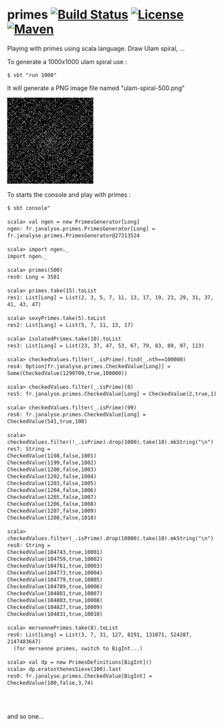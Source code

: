 # primes [![Build Status][travisImg]][travisLink] [![License][licenseImg]][licenseLink] [![Maven][mavenImg]][mavenLink]

Playing with primes using scala language. Draw Ulam spiral, ...

To generate a 1000x1000 ulam spiral use : 
```
$ sbt "run 1000"
```
It will generate a PNG image file named "ulam-spiral-500.png"

![](images/ulam-spiral-200.png)

To starts the console and play with primes :
```
$ sbt console"

scala> val ngen = new PrimesGenerator[Long]
ngen: fr.janalyse.primes.PrimesGenerator[Long] = fr.janalyse.primes.PrimesGenerator@27313524

scala> import ngen._
import ngen._

scala> primes(500)
res0: Long = 3581

scala> primes.take(15).toList
res1: List[Long] = List(2, 3, 5, 7, 11, 13, 17, 19, 23, 29, 31, 37, 41, 43, 47)

scala> sexyPrimes.take(5).toList
res2: List[Long] = List(5, 7, 11, 13, 17)

scala> isolatedPrimes.take(10).toList
res3: List[Long] = List(23, 37, 47, 53, 67, 79, 83, 89, 97, 113)

scala> checkedValues.filter(_.isPrime).find(_.nth==100000)
res4: Option[fr.janalyse.primes.CheckedValue[Long]] = Some(CheckedValue(1299709,true,100000))

scala> checkedValues.filter(_.isPrime)(0)
res5: fr.janalyse.primes.CheckedValue[Long] = CheckedValue(2,true,1)

scala> checkedValues.filter(_.isPrime)(99)
res6: fr.janalyse.primes.CheckedValue[Long] = CheckedValue(541,true,100)

scala> checkedValues.filter(!_.isPrime).drop(1000).take(10).mkString("\n")
res7: String = 
CheckedValue(1198,false,1001)
CheckedValue(1199,false,1002)
CheckedValue(1200,false,1003)
CheckedValue(1202,false,1004)
CheckedValue(1203,false,1005)
CheckedValue(1204,false,1006)
CheckedValue(1205,false,1007)
CheckedValue(1206,false,1008)
CheckedValue(1207,false,1009)
CheckedValue(1208,false,1010)

scala> checkedValues.filter(_.isPrime).drop(10000).take(10).mkString("\n")
res8: String = 
CheckedValue(104743,true,10001)
CheckedValue(104759,true,10002)
CheckedValue(104761,true,10003)
CheckedValue(104773,true,10004)
CheckedValue(104779,true,10005)
CheckedValue(104789,true,10006)
CheckedValue(104801,true,10007)
CheckedValue(104803,true,10008)
CheckedValue(104827,true,10009)
CheckedValue(104831,true,10010)

scala> mersennePrimes.take(8).toList
res6: List[Long] = List(3, 7, 31, 127, 8191, 131071, 524287, 2147483647)
  (for mersenne primes, switch to BigInt...)

scala> val dp = new PrimesDefinitions[BigInt]()
scala> dp.eratosthenesSieve(100).last
res0: fr.janalyse.primes.CheckedValue[BigInt] = CheckedValue(100,false,3,74)


  
```

and so one...

[travisImg]: https://img.shields.io/travis/dacr/primes.svg
[travisLink]:https://travis-ci.org/dacr/primes

[mavenImg]: https://img.shields.io/maven-central/v/fr.janalyse/primes_2.13.svg
[mavenLink]: https://search.maven.org/#search%7Cga%7C1%7Cfr.janalyse.primes

[licenseImg]: https://img.shields.io/github/license/dacr/primes.svg
[licenseLink]: https://www.apache.org/licenses/LICENSE-2.0.txt
